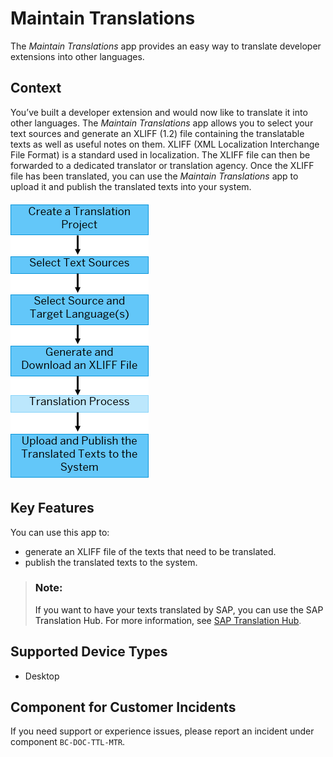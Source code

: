 <!-- loioe2ca05c69dc94b98bf725396a0b13ace -->

# Maintain Translations

The *Maintain Translations* app provides an easy way to translate developer extensions into other languages.



<a name="loioe2ca05c69dc94b98bf725396a0b13ace__purpose"/>

## Context

You’ve built a developer extension and would now like to translate it into other languages. The *Maintain Translations* app allows you to select your text sources and generate an XLIFF \(1.2\) file containing the translatable texts as well as useful notes on them. XLIFF \(XML Localization Interchange File Format\) is a standard used in localization. The XLIFF file can then be forwarded to a dedicated translator or translation agency. Once the XLIFF file has been translated, you can use the *Maintain Translations* app to upload it and publish the translated texts into your system.



![](images/Image_Map_Maintain_Translations_410d1cf.png)



## Key Features

You can use this app to:



-   generate an XLIFF file of the texts that need to be translated.
-   publish the translated texts to the system.



> ### Note:  
> If you want to have your texts translated by SAP, you can use the SAP Translation Hub. For more information, see [SAP Translation Hub](https://help.sap.com/viewer/ed6ce7a29bdd42169f5f0d7868bce6eb/Cloud/en-US/1b15cf69580449c0bd8525696c97b90d.html).



<a name="loioe2ca05c69dc94b98bf725396a0b13ace__supported_devices"/>

## Supported Device Types

-   Desktop




<a name="loioe2ca05c69dc94b98bf725396a0b13ace__customer_component"/>

## Component for Customer Incidents

If you need support or experience issues, please report an incident under component `BC-DOC-TTL-MTR`.

